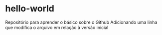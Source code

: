 # hello-world
Repositório para aprender o básico sobre o Github
Adicionando uma linha que modifica o arquivo em relação à versão inicial
